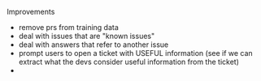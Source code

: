 Improvements
- remove prs from training data
- deal with issues that are "known issues"
- deal with answers that refer to another issue
- prompt users to open a ticket with USEFUL information (see if we can extract what the devs consider useful information from the ticket)
- 